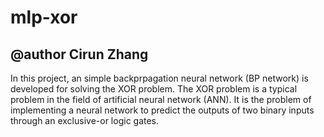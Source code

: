 # mlp-xor

@author Cirun Zhang
--------------
In this project, an simple backprpagation neural network (BP network) is developed for solving the XOR problem. The XOR problem is a typical problem in the field of artificial neural network (ANN). It is the problem of implementing a neural network to predict the outputs of two binary inputs through an exclusive-or logic gates.
